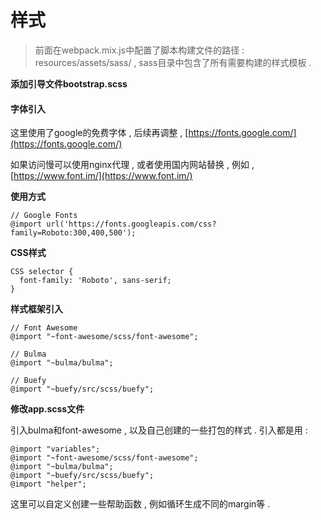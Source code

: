 # 样式

> 前面在webpack.mix.js中配置了脚本构建文件的路径 : resources/assets/sass/ , sass目录中包含了所有需要构建的样式模板 .

**添加引导文件bootstrap.scss**

#### **字体引入**

这里使用了google的免费字体 , 后续再调整 , [https://fonts.google.com/](https://fonts.google.com/)

如果访问慢可以使用nginx代理 , 或者使用国内网站替换 , 例如 , [https://www.font.im/](https://www.font.im/)

**使用方式**

```
// Google Fonts
@import url('https://fonts.googleapis.com/css?family=Roboto:300,400,500');
```

**CSS样式**

```
CSS selector {
  font-family: 'Roboto', sans-serif;
}
```

**样式框架引入**

```
// Font Awesome
@import "~font-awesome/scss/font-awesome";

// Bulma
@import "~bulma/bulma";

// Buefy
@import "~buefy/src/scss/buefy";
```

**修改app.scss文件**

引入bulma和font-awesome , 以及自己创建的一些打包的样式 . 引入都是用 :

```
@import "variables";
@import "~font-awesome/scss/font-awesome";
@import "~bulma/bulma";
@import "~buefy/src/scss/buefy";
@import "helper";
```

这里可以自定义创建一些帮助函数 , 例如循环生成不同的margin等 .

